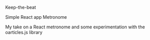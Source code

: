 
Keep-the-beat


Simple React app Metronome

My take on a React metronome and some experimentation with the oarticles.js library